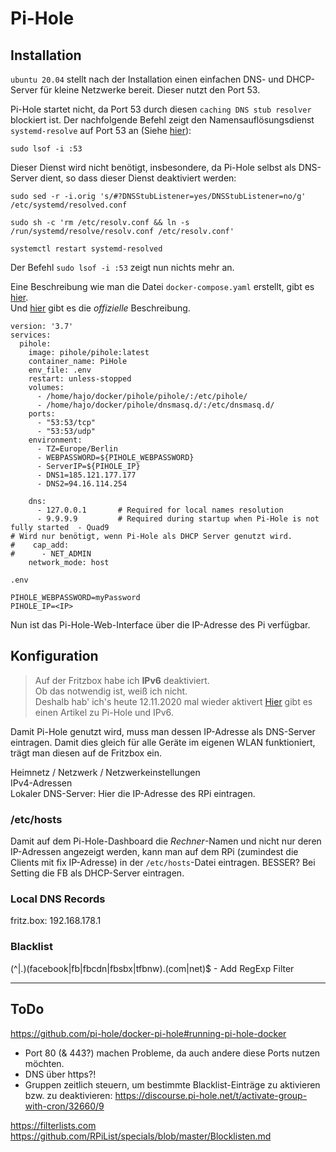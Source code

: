 # Pi-Hole
## Installation
`ubuntu 20.04` stellt nach der Installation einen einfachen DNS- und DHCP-Server für kleine Netzwerke bereit. Dieser nutzt den Port 53.  

Pi-Hole startet nicht, da Port 53 durch diesen `caching DNS stub resolver` blockiert ist. Der nachfolgende Befehl zeigt den Namensauflösungsdienst `systemd-resolve` auf Port 53 an (Siehe [hier](https://github.com/pi-hole/docker-pi-hole#installing-on-ubuntu)):
```
sudo lsof -i :53
```
Dieser Dienst wird nicht benötigt, insbesondere, da Pi-Hole selbst als DNS-Server dient, so dass dieser Dienst deaktiviert werden:

```
sudo sed -r -i.orig 's/#?DNSStubListener=yes/DNSStubListener=no/g' /etc/systemd/resolved.conf

sudo sh -c 'rm /etc/resolv.conf && ln -s /run/systemd/resolve/resolv.conf /etc/resolv.conf'

systemctl restart systemd-resolved
```

Der Befehl `sudo lsof -i :53` zeigt nun nichts mehr an.

Eine Beschreibung wie man die Datei `docker-compose.yaml` erstellt, gibt es [hier](https://www.laub-home.de/wiki/Pi-hole_mit_Docker_Compose_auf_dem_Raspberry_Pi).  
Und [hier](https://github.com/pi-hole/docker-pi-hole/) gibt es die _offizielle_ Beschreibung.


```
version: '3.7'
services:
  pihole:
    image: pihole/pihole:latest
    container_name: PiHole
    env_file: .env
    restart: unless-stopped
    volumes:
      - /home/hajo/docker/pihole/pihole/:/etc/pihole/
      - /home/hajo/docker/pihole/dnsmasq.d/:/etc/dnsmasq.d/
    ports:
      - "53:53/tcp"
      - "53:53/udp"
    environment:
      - TZ=Europe/Berlin
      - WEBPASSWORD=${PIHOLE_WEBPASSWORD}
      - ServerIP=${PIHOLE_IP}
      - DNS1=185.121.177.177
      - DNS2=94.16.114.254

    dns:
      - 127.0.0.1       # Required for local names resolution
      - 9.9.9.9         # Required during startup when Pi-Hole is not fully started  - Quad9
# Wird nur benötigt, wenn Pi-Hole als DHCP Server genutzt wird.
#    cap_add:            
#      - NET_ADMIN
    network_mode: host
```

 `.env`
```
PIHOLE_WEBPASSWORD=myPassword
PIHOLE_IP=<IP>
```

Nun ist das Pi-Hole-Web-Interface über die IP-Adresse des Pi verfügbar.

## Konfiguration
> Auf der Fritzbox habe ich **IPv6** deaktiviert.   
Ob das notwendig ist, weiß ich nicht.  
Deshalb hab' ich's heute 12.11.2020 mal wieder aktivert
[Hier](https://gpailler.github.io/2019-10-13-pi4-part4/) gibt es einen Artikel zu Pi-Hole und IPv6.

Damit Pi-Hole genutzt wird, muss man dessen IP-Adresse als DNS-Server eintragen. Damit dies gleich für alle Geräte im eigenen WLAN funktioniert, trägt man diesen auf de Fritzbox ein.

Heimnetz / Netzwerk / Netzwerkeinstellungen  
IPv4-Adressen  
Lokaler DNS-Server: Hier die IP-Adresse des RPi eintragen.

### /etc/hosts
Damit auf dem Pi-Hole-Dashboard die _Rechner_-Namen und nicht nur deren IP-Adressen angezeigt werden, kann man auf dem RPi (zumindest die Clients mit fix IP-Adresse) in der `/etc/hosts`-Datei eintragen.
BESSER? Bei Setting die FB als DHCP-Server eintragen.

### Local DNS Records
fritz.box: 192.168.178.1

### Blacklist
(^|\.)(facebook|fb|fbcdn|fbsbx|tfbnw)\.(com|net)$ - Add RegExp Filter

---

## ToDo
https://github.com/pi-hole/docker-pi-hole#running-pi-hole-docker

* Port 80 (& 443?) machen Probleme, da auch andere diese Ports nutzen möchten.
* DNS über https?!
* Gruppen zeitlich steuern, um bestimmte Blacklist-Einträge zu aktivieren bzw. zu deaktivieren: 
https://discourse.pi-hole.net/t/activate-group-with-cron/32660/9



https://filterlists.com
https://github.com/RPiList/specials/blob/master/Blocklisten.md
